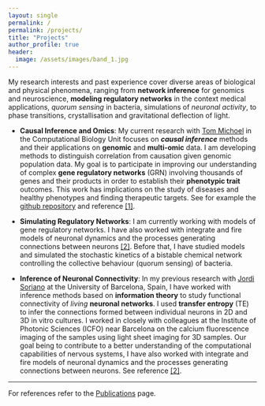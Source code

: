```yaml
---
layout: single
permalink: /
permalink: /projects/
title: "Projects"
author_profile: true
header:
  image: /assets/images/band_1.jpg
---
```


My research interests and past experience cover diverse areas of biological and physical phenomena, ranging from **network inference** for genomics and neuroscience, **modeling regulatory networks** in the context medical applications, *quorum sensing* in bacteria, simulations of *neuronal activity*, to phase transitions, crystallisation and gravitational deflection of light.

- **Causal Inference and Omics**: 
My current research with [Tom Michoel](https://lab.michoel.info/) in the Computational Biology Unit focuses on ***causal inference*** methods and their applications on **genomic** and **multi-omic** data. I am developing methods to distinguish correlation from causation given genomic population data. My goal is to participate in improving our understanding of complex **gene regulatory networks** (GRN) involving thousands of genes and their products in order to establish their **phenotypic trait** outcomes. This work has implications on the study of diseases and healthy phenotypes and finding therapeutic targets. See for example the [github repository](https://github.com/michoel-lab/FindrCausalNetworkInferenceOnYeast) and reference [[1]](/publications/).

- **Simulating Regulatory Networks**:
I am currently working with models of gene regulatory networks. I have also worked with integrate and fire models of neuronal dynamics and the processes generating connections between neurons [[2]](/publications/). Before that, I have studied models and simulated the stochastic kinetics of a bistable chemical network controlling the collective behaviour (quorum sensing) of bacteria.

- **Inference of Neuronal Connectivity**: In my previous research with [Jordi Soriano](https://www.soriano-lab.eu/) at the University of Barcelona, Spain, I have worked with inference methods based on **information theory** to study functional connectivity of *living* **neuronal networks**. I used **transfer entropy** (TE) to infer the connections formed between individual neurons in 2D and 3D in vitro cultures. I worked in closely with colleagues at the Institute of Photonic Sciences (ICFO) near Barcelona on the calcium fluorescence imaging of the samples using light sheet imaging for 3D samples. Our goal being to contribute to a better understanding of the computational capabilities of nervous systems, I have also worked with integrate and fire models of neuronal dynamics and the processes generating connections between neurons. See reference [[2]](/publications/).


----
For references refer to the [Publications](/publications/) page.
